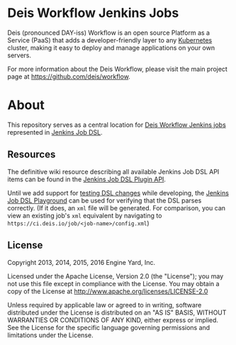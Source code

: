 # Deis Workflow Jenkins Jobs

Deis (pronounced DAY-iss) Workflow is an open source Platform as a Service (PaaS) that adds a developer-friendly layer to any [Kubernetes](http://kubernetes.io) cluster, making it easy to deploy and manage applications on your own servers.

For more information about the Deis Workflow, please visit the main project page at https://github.com/deis/workflow.

# About

This repository serves as a central location for [Deis Workflow Jenkins jobs](https://ci.deis.io) represented in [Jenkins Job DSL](https://github.com/jenkinsci/job-dsl-plugin).

## Resources

The definitive wiki resource describing all available Jenkins Job DSL API items can be found in the [Jenkins Job DSL Plugin API](https://jenkinsci.github.io/job-dsl-plugin/).

Until we add support for [testing DSL changes](https://github.com/deis/jenkins-jobs/issues/39) while developing, the [Jenkins Job DSL Playground](http://job-dsl.herokuapp.com/) can be used for verifying that the DSL parses correctly.  (If it does, an `xml` file will be generated.  For comparison, you can view an existing job's `xml` equivalent by navigating to `https://ci.deis.io/job/<job-name>/config.xml`)

## License

Copyright 2013, 2014, 2015, 2016 Engine Yard, Inc.

Licensed under the Apache License, Version 2.0 (the "License"); you may not use this file except in compliance with the License. You may obtain a copy of the License at <http://www.apache.org/licenses/LICENSE-2.0>

Unless required by applicable law or agreed to in writing, software distributed under the License is distributed on an "AS IS" BASIS, WITHOUT WARRANTIES OR CONDITIONS OF ANY KIND, either express or implied. See the License for the specific language governing permissions and limitations under the License.

[issues]: https://github.com/deis/jenkins-jobs/issues
[prs]: https://github.com/deis/jenkins-jobs/pulls
